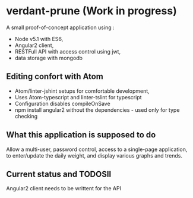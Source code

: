 # verdant-prune (Work in progress)

A small proof-of-concept application using :
* Node v5.1 with ES6,
* Angular2 client,
* RESTFull API with access control using jwt,
* data storage with mongodb

## Editing confort with Atom

* Atom/linter-jshint setups for comfortable development,
* Uses Atom-typescript and linter-tslint for typescript
* Configuration disables compileOnSave
* npm install angular2 without the dependencies - used only for type checking

## What this application is supposed to do

Allow a multi-user, password control, access to a single-page application,
to enter/update the daily weight, and display various graphs and trends.

## Current status and TODOSll

Angular2 client needs to be writtent for the API
